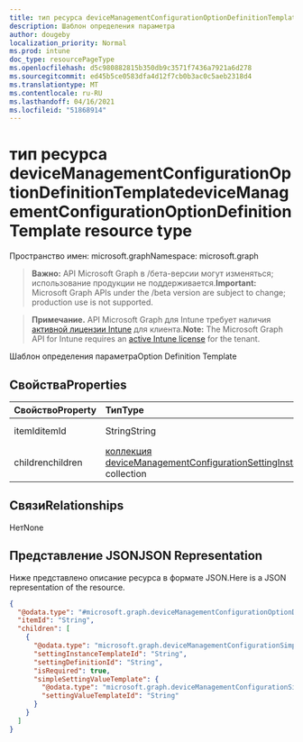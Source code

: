 ```yaml
---
title: тип ресурса deviceManagementConfigurationOptionDefinitionTemplate
description: Шаблон определения параметра
author: dougeby
localization_priority: Normal
ms.prod: intune
doc_type: resourcePageType
ms.openlocfilehash: d5c980882815b350db9c3571f7436a7921a6d278
ms.sourcegitcommit: ed45b5ce0583dfa4d12f7cb0b3ac0c5aeb2318d4
ms.translationtype: MT
ms.contentlocale: ru-RU
ms.lasthandoff: 04/16/2021
ms.locfileid: "51868914"
---
```

# <a name="devicemanagementconfigurationoptiondefinitiontemplate-resource-type"></a><span data-ttu-id="c4ec3-103">тип ресурса deviceManagementConfigurationOptionDefinitionTemplate</span><span class="sxs-lookup"><span data-stu-id="c4ec3-103">deviceManagementConfigurationOptionDefinitionTemplate resource type</span></span>

<span data-ttu-id="c4ec3-104">Пространство имен: microsoft.graph</span><span class="sxs-lookup"><span data-stu-id="c4ec3-104">Namespace: microsoft.graph</span></span>

> <span data-ttu-id="c4ec3-105">**Важно:** API Microsoft Graph в /бета-версии могут изменяться; использование продукции не поддерживается.</span><span class="sxs-lookup"><span data-stu-id="c4ec3-105">**Important:** Microsoft Graph APIs under the /beta version are subject to change; production use is not supported.</span></span>

> <span data-ttu-id="c4ec3-106">**Примечание.** API Microsoft Graph для Intune требует наличия [активной лицензии Intune](https://go.microsoft.com/fwlink/?linkid=839381) для клиента.</span><span class="sxs-lookup"><span data-stu-id="c4ec3-106">**Note:** The Microsoft Graph API for Intune requires an [active Intune license](https://go.microsoft.com/fwlink/?linkid=839381) for the tenant.</span></span>

<span data-ttu-id="c4ec3-107">Шаблон определения параметра</span><span class="sxs-lookup"><span data-stu-id="c4ec3-107">Option Definition Template</span></span>

## <a name="properties"></a><span data-ttu-id="c4ec3-108">Свойства</span><span class="sxs-lookup"><span data-stu-id="c4ec3-108">Properties</span></span>
|<span data-ttu-id="c4ec3-109">Свойство</span><span class="sxs-lookup"><span data-stu-id="c4ec3-109">Property</span></span>|<span data-ttu-id="c4ec3-110">Тип</span><span class="sxs-lookup"><span data-stu-id="c4ec3-110">Type</span></span>|<span data-ttu-id="c4ec3-111">Описание</span><span class="sxs-lookup"><span data-stu-id="c4ec3-111">Description</span></span>|
|:---|:---|:---|
|<span data-ttu-id="c4ec3-112">itemId</span><span class="sxs-lookup"><span data-stu-id="c4ec3-112">itemId</span></span>|<span data-ttu-id="c4ec3-113">String</span><span class="sxs-lookup"><span data-stu-id="c4ec3-113">String</span></span>|<span data-ttu-id="c4ec3-114">Option ItemId</span><span class="sxs-lookup"><span data-stu-id="c4ec3-114">Option ItemId</span></span>|
|<span data-ttu-id="c4ec3-115">children</span><span class="sxs-lookup"><span data-stu-id="c4ec3-115">children</span></span>|<span data-ttu-id="c4ec3-116">[коллекция deviceManagementConfigurationSettingInstanceTemplate](../resources/intune-deviceconfigv2-devicemanagementconfigurationsettinginstancetemplate.md)</span><span class="sxs-lookup"><span data-stu-id="c4ec3-116">[deviceManagementConfigurationSettingInstanceTemplate](../resources/intune-deviceconfigv2-devicemanagementconfigurationsettinginstancetemplate.md) collection</span></span>|<span data-ttu-id="c4ec3-117">Параметр Дети</span><span class="sxs-lookup"><span data-stu-id="c4ec3-117">Option Children</span></span>|

## <a name="relationships"></a><span data-ttu-id="c4ec3-118">Связи</span><span class="sxs-lookup"><span data-stu-id="c4ec3-118">Relationships</span></span>
<span data-ttu-id="c4ec3-119">Нет</span><span class="sxs-lookup"><span data-stu-id="c4ec3-119">None</span></span>

## <a name="json-representation"></a><span data-ttu-id="c4ec3-120">Представление JSON</span><span class="sxs-lookup"><span data-stu-id="c4ec3-120">JSON Representation</span></span>
<span data-ttu-id="c4ec3-121">Ниже представлено описание ресурса в формате JSON.</span><span class="sxs-lookup"><span data-stu-id="c4ec3-121">Here is a JSON representation of the resource.</span></span>
<!-- {
  "blockType": "resource",
  "@odata.type": "microsoft.graph.deviceManagementConfigurationOptionDefinitionTemplate"
}
-->
``` json
{
  "@odata.type": "#microsoft.graph.deviceManagementConfigurationOptionDefinitionTemplate",
  "itemId": "String",
  "children": [
    {
      "@odata.type": "microsoft.graph.deviceManagementConfigurationSimpleSettingInstanceTemplate",
      "settingInstanceTemplateId": "String",
      "settingDefinitionId": "String",
      "isRequired": true,
      "simpleSettingValueTemplate": {
        "@odata.type": "microsoft.graph.deviceManagementConfigurationSimpleSettingValueTemplate",
        "settingValueTemplateId": "String"
      }
    }
  ]
}
```




